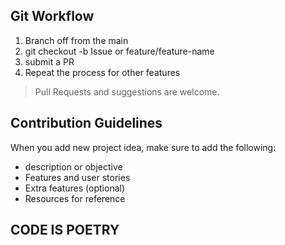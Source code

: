## Git Workflow

1. Branch off from the main
2. git checkout -b Issue or feature/feature-name
3. submit a PR
4. Repeat the process for other features

> Pull Requests and suggestions are welcome.

## Contribution Guidelines

When you add new project idea, make sure to add the following:

- description or objective
- Features and user stories
- Extra features (optional)
- Resources for reference

## CODE IS POETRY
